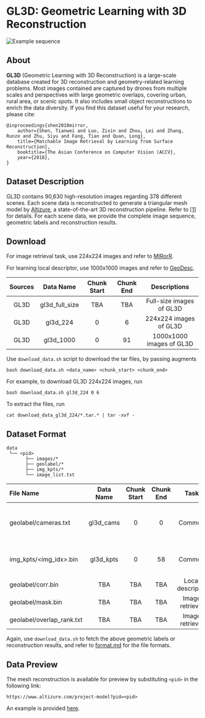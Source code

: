 # GL3D: Geometric Learning with 3D Reconstruction
![Example sequence](img/dataset_view.png)

## About

**GL3D** (Geometric Learning with 3D Reconstruction) is a large-scale database created for 3D reconstruction and geometry-related learning problems. Most images contained are captured by drones from multiple scales and perspectives with large geometric overlaps, covering urban, rural area, or scenic spots. It also includes small object reconstructions to enrich the data diversity. If you find this dataset useful for your research, please cite:

    @inproceedings{shen2018mirror,
        author={Shen, Tianwei and Luo, Zixin and Zhou, Lei and Zhang, Runze and Zhu, Siyu and Fang, Tian and Quan, Long},
        title={Matchable Image Retrieval by Learning from Surface Reconstruction},
        booktitle={The Asian Conference on Computer Vision (ACCV},
        year={2018},
    }

## Dataset Description

GL3D contains 90,630 high-resolution images regarding 378 different scenes. Each scene data is reconstructed to generate a triangular mesh model by [Altizure](https://www.altizure.com/), a state-of-the-art 3D reconstruction pipeline. Refer to [\[1\]][1] for details. For each scene data, we provide the complete image sequence, geometric labels and reconstruction results.

## Download

For image retrieval task, use 224x224 images and refer to [MIRorR](https://github.com/hlzz/mirror).

For learning local descriptor, use 1000x1000 images and refer to [GeoDesc](https://github.com/lzx551402/geodesc).

| Sources |    Data Name   | Chunk Start | Chunk End |       Descriptions       |
|:-------:|:--------------:|:-----------:|:---------:|:------------------------:|
|   GL3D  | gl3d_full_size |     TBA     |    TBA    | Full-size images of GL3D |
|   GL3D  |    gl3d_224    |      0      |     6     |  224x224 images of GL3D  |
|   GL3D  |    gl3d_1000   |      0      |     91    | 1000x1000 images of GL3D |

Use `download_data.sh` script to download the tar files, by passing augments
```
bash download_data.sh <data_name> <chunk_start> <chunk_end>
```
For example, to download GL3D 224x224 images, run
```
bash download_data.sh gl3d_224 0 6 
```

To extract the files, run
```
cat download_data_gl3d_224/*.tar.* | tar -xvf -
```

## Dataset Format 

```
data                          
 └── <pid> 
       ├── images/*
       ├── geolabel/*
       ├── img_kpts/*
       └── image_list.txt
```

|File Name                |Data Name|Chunk Start|Chunk End|Task            |Descriptions                                           |
|:------------------------|:-------:|:---------:|:-------:|:--------------:|:-----------------------------------------------------:|
|geolabel/cameras.txt     |gl3d_cams|0          |0        |Common          |Camera intrisic/extrinsic parameters, recovered by SfM.|
|img_kpts/<img_idx>.bin   |gl3d_kpts|0          |58       |Common          |Image keypoints detected by SIFT.                      |
|geolabel/corr.bin        |TBA      |TBA        |TBA      |Local descriptor|TBA|
|geolabel/mask.bin        |TBA      |TBA        |TBA      |Image retrieval |TBA|
|geolabel/overlap_rank.txt|TBA      |TBA        |TBA      |Image retrieval |TBA|

Again, use `download_data.sh` to fetch the above geometric labels or reconstruction results, and refer to [format.md](https://github.com/lzx551402/GL3D/blob/master/doc/format.md) for the file formats.

## Data Preview
The mesh reconstruction is available for preview by substituting `<pid>` in the following link:

```
https://www.altizure.com/project-model?pid=<pid>
```

An example is provided [here](https://www.altizure.com/project-model?pid=57f8d9bbe73f6760f10e916a).

[1]: https://arxiv.org/abs/1811.10343